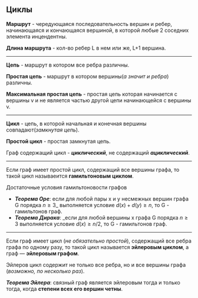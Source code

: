 ## Циклы 

**Маршрут** - чередующаяся последовательность вершин и ребер, начинающаяся и кончающаяся вершиной, в которой любые 2 соседних элемента инцендентны.
 
 **Длина маршрута** - кол-во ребер L в нем или же, L+1 вершина.
  
 ---
 **Цепь** - маршрут в котором все ребра различны.

**Простая цепь** - маршрут в котором вершины(_а значит и ребра_) различны.
 
 **Максимальная простая цепь** - простая цепь которая начинается с вершины v и не является частью другой цепи начинающейся с вершины v.
 
 ---
 
 **Цикл** - цепь, в которой начальная и конечная вершины совпадают(_замкнутая цепь_). 
 
 **Простой цикл** - простая замкнутая цепь.
 
 Граф содержащий цикл - ___циклический___, не содержащий ***ациклический***.
 
 ___
 Если граф имеет простой цикл, содержащий все вершины графа, то такой цикл называеится __гамильтоновым циклом__.
 
 Достаточные условия гамильтоновости графов
 * ___Теорема Оре___: если для любой пары x и y несмежных вершин графа G порядка $n \geq 3$_ выполняется условие $d(x)+d(y) \geq n$, то G - гамильтонов граф.
 * ___Теорема Дирака___: _если для любой вершины x графа G порядка $n \geq 3$ выполняется условие $d(x) \geq n/2$, то G - гамильтонов граф.
 
 ---
 Если граф имеет цикл (_не обязательно простой_), содержащий все
ребра графа по одному разу, то такой цикл называется __эйлеровым циклом__, а граф — __эйлеровым графом__.

Эйлеров цикл содержит не только все
ребра, но и все вершины графа (_возможно, по несколько раз_). 

___Теорема Эйлера___: связный граф является эйлеровым тогда и только тогда, когда
__степени всех его вершин четны__.
